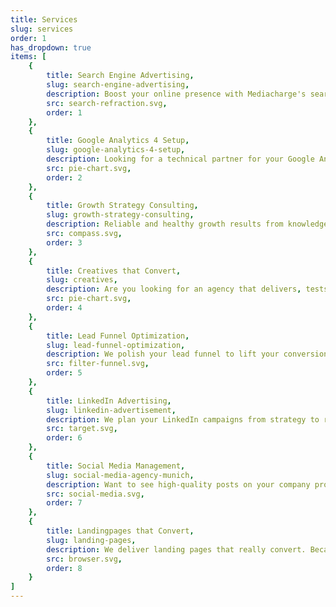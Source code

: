```yaml
---
title: Services
slug: services
order: 1
has_dropdown: true
items: [
    {
        title: Search Engine Advertising,
        slug: search-engine-advertising,
        description: Boost your online presence with Mediacharge's search advertising services. We are known for our analytical approach and granular campaign structure.,
        src: search-refraction.svg,
        order: 1
    },
    {
        title: Google Analytics 4 Setup,
        slug: google-analytics-4-setup,
        description: Looking for a technical partner for your Google Analytics 4 setup? Arrange a free consultation today.,
        src: pie-chart.svg,
        order: 2
    },
    {
        title: Growth Strategy Consulting,
        slug: growth-strategy-consulting,
        description: Reliable and healthy growth results from knowledge - we advise our clients with cross-industry knowledge from the field of digital marketing.,
        src: compass.svg,
        order: 3
    },
    {
        title: Creatives that Convert,
        slug: creatives,
        description: Are you looking for an agency that delivers, tests and continuously improves the best creatives in the shortest possible time? Try Mediacharge!,
        src: pie-chart.svg,
        order: 4
    },
    {
        title: Lead Funnel Optimization,
        slug: lead-funnel-optimization,
        description: We polish your lead funnel to lift your conversion rate to new heights. Mediacharge - The Performance Agency.,
        src: filter-funnel.svg,
        order: 5
    },
    {
        title: LinkedIn Advertising,
        slug: linkedin-advertisement,
        description: We plan your LinkedIn campaigns from strategy to reporting. Arrange a free consultation today.,
        src: target.svg,
        order: 6
    },
    {
        title: Social Media Management,
        slug: social-media-agency-munich,
        description: Want to see high-quality posts on your company profile every week? Let's talk about our social media management services.,
        src: social-media.svg,
        order: 7
    },
    {
        title: Landingpages that Convert,
        slug: landing-pages,
        description: We deliver landing pages that really convert. Because the ad alone is not everything that is decisive for conversion.,
        src: browser.svg,
        order: 8
    }
]
---
```

